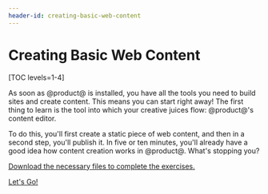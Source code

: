 ```yaml
---
header-id: creating-basic-web-content
---
```


# Creating Basic Web Content

[TOC levels=1-4]

As soon as @product@ is installed, you have all the tools you need to build
sites and create content. This means you can start right away! The first thing
to learn is the tool into which your creative juices flow: @product@'s content
editor. 

To do this, you'll first create a static piece of web content, and then in
a second step, you'll publish it. In five or ten minutes, you'll already have
a good idea how content creation works in @product@. What's stopping you? 

[Download the necessary files to complete the exercises.](https://portal.liferay.dev/documents/113763090/113763156/Creating+Content+Exercise+Images.zip)

<a class="go-link btn btn-primary" href="/discover/portal/-/knowledge_base/7-0/initial-setup">Let's Go!<span class="icon-circle-arrow-right"></span></a>
